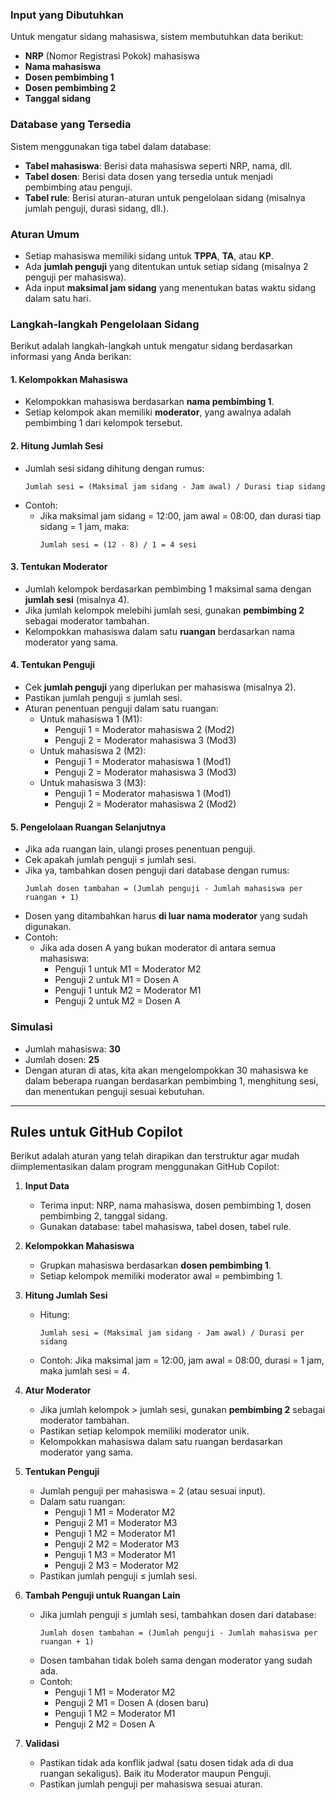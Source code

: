 ### **Input yang Dibutuhkan**
Untuk mengatur sidang mahasiswa, sistem membutuhkan data berikut:
- **NRP** (Nomor Registrasi Pokok) mahasiswa
- **Nama mahasiswa**
- **Dosen pembimbing 1**
- **Dosen pembimbing 2**
- **Tanggal sidang**

### **Database yang Tersedia**
Sistem menggunakan tiga tabel dalam database:
- **Tabel mahasiswa**: Berisi data mahasiswa seperti NRP, nama, dll.
- **Tabel dosen**: Berisi data dosen yang tersedia untuk menjadi pembimbing atau penguji.
- **Tabel rule**: Berisi aturan-aturan untuk pengelolaan sidang (misalnya jumlah penguji, durasi sidang, dll.).

### **Aturan Umum**
- Setiap mahasiswa memiliki sidang untuk **TPPA**, **TA**, atau **KP**.
- Ada **jumlah penguji** yang ditentukan untuk setiap sidang (misalnya 2 penguji per mahasiswa).
- Ada input **maksimal jam sidang** yang menentukan batas waktu sidang dalam satu hari.

### **Langkah-langkah Pengelolaan Sidang**
Berikut adalah langkah-langkah untuk mengatur sidang berdasarkan informasi yang Anda berikan:

#### **1. Kelompokkan Mahasiswa**
- Kelompokkan mahasiswa berdasarkan **nama pembimbing 1**.
- Setiap kelompok akan memiliki **moderator**, yang awalnya adalah pembimbing 1 dari kelompok tersebut.

#### **2. Hitung Jumlah Sesi**
- Jumlah sesi sidang dihitung dengan rumus:
  ```
  Jumlah sesi = (Maksimal jam sidang - Jam awal) / Durasi tiap sidang
  ```
- Contoh:
  - Jika maksimal jam sidang = 12:00, jam awal = 08:00, dan durasi tiap sidang = 1 jam, maka:
    ```
    Jumlah sesi = (12 - 8) / 1 = 4 sesi
    ```

#### **3. Tentukan Moderator**
- Jumlah kelompok berdasarkan pembimbing 1 maksimal sama dengan **jumlah sesi** (misalnya 4).
- Jika jumlah kelompok melebihi jumlah sesi, gunakan **pembimbing 2** sebagai moderator tambahan.
- Kelompokkan mahasiswa dalam satu **ruangan** berdasarkan nama moderator yang sama.

#### **4. Tentukan Penguji**
- Cek **jumlah penguji** yang diperlukan per mahasiswa (misalnya 2).
- Pastikan jumlah penguji ≤ jumlah sesi.
- Aturan penentuan penguji dalam satu ruangan:
  - Untuk mahasiswa 1 (M1):
    - Penguji 1 = Moderator mahasiswa 2 (Mod2)
    - Penguji 2 = Moderator mahasiswa 3 (Mod3)
  - Untuk mahasiswa 2 (M2):
    - Penguji 1 = Moderator mahasiswa 1 (Mod1)
    - Penguji 2 = Moderator mahasiswa 3 (Mod3)
  - Untuk mahasiswa 3 (M3):
    - Penguji 1 = Moderator mahasiswa 1 (Mod1)
    - Penguji 2 = Moderator mahasiswa 2 (Mod2)

#### **5. Pengelolaan Ruangan Selanjutnya**
- Jika ada ruangan lain, ulangi proses penentuan penguji.
- Cek apakah jumlah penguji ≤ jumlah sesi.
- Jika ya, tambahkan dosen penguji dari database dengan rumus:
  ```
  Jumlah dosen tambahan = (Jumlah penguji - Jumlah mahasiswa per ruangan + 1)
  ```
- Dosen yang ditambahkan harus **di luar nama moderator** yang sudah digunakan.
- Contoh:
  - Jika ada dosen A yang bukan moderator di antara semua mahasiswa:
    - Penguji 1 untuk M1 = Moderator M2
    - Penguji 2 untuk M1 = Dosen A
    - Penguji 1 untuk M2 = Moderator M1
    - Penguji 2 untuk M2 = Dosen A

### **Simulasi**
- Jumlah mahasiswa: **30**
- Jumlah dosen: **25**
- Dengan aturan di atas, kita akan mengelompokkan 30 mahasiswa ke dalam beberapa ruangan berdasarkan pembimbing 1, menghitung sesi, dan menentukan penguji sesuai kebutuhan.

---

## **Rules untuk GitHub Copilot**
Berikut adalah aturan yang telah dirapikan dan terstruktur agar mudah diimplementasikan dalam program menggunakan GitHub Copilot:

1. **Input Data**
   - Terima input: NRP, nama mahasiswa, dosen pembimbing 1, dosen pembimbing 2, tanggal sidang.
   - Gunakan database: tabel mahasiswa, tabel dosen, tabel rule.

2. **Kelompokkan Mahasiswa**
   - Grupkan mahasiswa berdasarkan **dosen pembimbing 1**.
   - Setiap kelompok memiliki moderator awal = pembimbing 1.

3. **Hitung Jumlah Sesi**
   - Hitung:
     ```
     Jumlah sesi = (Maksimal jam sidang - Jam awal) / Durasi per sidang
     ```
   - Contoh: Jika maksimal jam = 12:00, jam awal = 08:00, durasi = 1 jam, maka jumlah sesi = 4.

4. **Atur Moderator**
   - Jika jumlah kelompok > jumlah sesi, gunakan **pembimbing 2** sebagai moderator tambahan.
   - Pastikan setiap kelompok memiliki moderator unik.
   - Kelompokkan mahasiswa dalam satu ruangan berdasarkan moderator yang sama.

5. **Tentukan Penguji**
   - Jumlah penguji per mahasiswa = 2 (atau sesuai input).
   - Dalam satu ruangan:
     - Penguji 1 M1 = Moderator M2
     - Penguji 2 M1 = Moderator M3
     - Penguji 1 M2 = Moderator M1
     - Penguji 2 M2 = Moderator M3
     - Penguji 1 M3 = Moderator M1
     - Penguji 2 M3 = Moderator M2
   - Pastikan jumlah penguji ≤ jumlah sesi.

6. **Tambah Penguji untuk Ruangan Lain**
   - Jika jumlah penguji ≤ jumlah sesi, tambahkan dosen dari database:
     ```
     Jumlah dosen tambahan = (Jumlah penguji - Jumlah mahasiswa per ruangan + 1)
     ```
   - Dosen tambahan tidak boleh sama dengan moderator yang sudah ada.
   - Contoh:
     - Penguji 1 M1 = Moderator M2
     - Penguji 2 M1 = Dosen A (dosen baru)
     - Penguji 1 M2 = Moderator M1
     - Penguji 2 M2 = Dosen A

7. **Validasi**
   - Pastikan tidak ada konflik jadwal (satu dosen tidak ada di dua ruangan sekaligus). Baik itu Moderator maupun Penguji.
   - Pastikan jumlah penguji per mahasiswa sesuai aturan.
